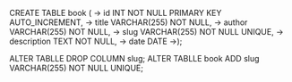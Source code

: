 CREATE TABLE book (
    -> id INT NOT NULL PRIMARY KEY AUTO_INCREMENT,
    -> title VARCHAR(255) NOT NULL,
    -> author VARCHAR(255) NOT NULL,
    -> slug VARCHAR(255) NOT NULL UNIQUE,
    -> description TEXT NOT NULL,
    -> date DATE
    ->);

ALTER TABLLE DROP COLUMN slug;
ALTER TABLLE book ADD slug VARCHAR(255) NOT NULL UNIQUE;